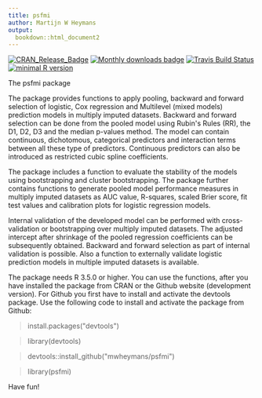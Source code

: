 ```yaml
---
title: psfmi
author: Martijn W Heymans
output:
  bookdown::html_document2
---
```


[![CRAN_Release_Badge](https://www.r-pkg.org/badges/version-ago/psfmi)](https://CRAN.R-project.org/package=psfmi)
[![Monthly downloads badge](https://cranlogs.r-pkg.org/badges/last-month/psfmi?color=blue)](https://CRAN.R-project.org/package=psfmi)
[![Travis Build Status](https://travis-ci.com/mwheymans/psfmi.svg?branch=master)](https://travis-ci.org/mwheymans/psfmi) 
[![minimal R version](https://img.shields.io/badge/R%3E%3D-3.5.0-6666ff.svg)](https://cran.r-project.org/)

The psfmi package 

The package provides functions to apply pooling, backward and forward selection 
of logistic, Cox regression and Multilevel (mixed models) prediction 
models in multiply imputed datasets. Backward and forward selection can be done 
from the pooled model using Rubin's Rules (RR), the D1, D2, D3 and 
the median p-values method. The model can contain	continuous, dichotomous, 
categorical predictors and interaction terms between all these type of predictors. 
Continuous predictors	can also be introduced as restricted cubic spline coefficients. 

The package includes a function to evaluate the stability 
of the models	using bootstrapping and cluster bootstrapping. The package further 
contains functions to generate pooled model performance measures in multiply 
imputed datasets as AUC value, R-squares, scaled Brier score, fit test values and 
calibration	plots for logistic regression models. 

Internal validation of the developed model can be performed with cross-validation or 
bootstrapping over multiply imputed datasets. The adjusted intercept after shrinkage 
of the pooled regression coefficients can be subsequently obtained. 
Backward and forward selection as part of internal validation is possible. 
Also a function to externally validate logistic	prediction models in 
multiple imputed datasets is available.

The package needs R 3.5.0 or higher. You can use the functions, 
after you have installed the package from CRAN or the Github website 
(development version). For Github you first have to install and activate 
the devtools package. Use the following code to install and activate 
the package from Github:

> install.packages("devtools")

> library(devtools)

> devtools::install_github("mwheymans/psfmi")

> library(psfmi)

Have fun! 





